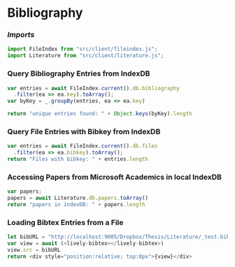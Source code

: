 # Bibliography 

<script>
import {hideHiddenElements, toggleLayer, showVariable, runExampleButton} from "src/client/essay.js";
</script>

<script>runExampleButton("run", this, ["Imports", "Example"]);</script>

### *Imports*

```javascript  {.Imports}
import FileIndex from "src/client/fileindex.js";
import Literature from "src/client/literature.js";

```

### Query Bibliography Entries from IndexDB

```javascript  {.Example .async}
var entries = await FileIndex.current().db.bibliography
  .filter(ea => ea.key).toArray();
var byKey = _.groupBy(entries, ea => ea.key)

return "unique entries found: " + Object.keys(byKey).length  
```

### Query File Entries with Bibkey from IndexDB

```javascript  {.Example .async}
var entries = await FileIndex.current().db.files
  .filter(ea => ea.bibkey).toArray();
return "Files with bibkey: " + entries.length  
```


### Accessing Papers from Microsoft Academics in local IndexDB

<script>runExampleButton("run", this, ["Imports", "Example2"]);</script>
```javascript  {.Example2 .async}
var papers;
papers = await Literature.db.papers.toArray()
return "papers in indexDB: " + papers.length    
```


### Loading Bibtex Entries from a File

```javascript  {.Example .async}
let bibURL = "http://localhost:9005/Dropbox/Thesis/Literature/_test.bib"
var view = await (<lively-bibtex></lively-bibtex>)
view.src = bibURL
return <div style="position:relative; top:0px">{view}</div>
```




